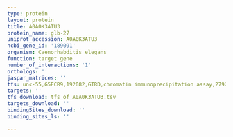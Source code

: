 ```yaml
---
type: protein
layout: protein
title: A0A0K3ATU3
protein_name: glb-27
uniprot_accession: A0A0K3ATU3
ncbi_gene_id: '189091'
organism: Caenorhabditis elegans
function: target gene
number_of_interactions: '1'
orthologs: ''
jaspar_matrices: ''
tfs: unc-55,G5ECR9,192082,GTRD,chromatin immunoprecipitation assay,27924024%5Buid%5D,No
targets: ''
tfs_download: tfs_of_A0A0K3ATU3.tsv
targets_download: ''
bindingSites_download: ''
binding_sites_ls: ''

---
```

